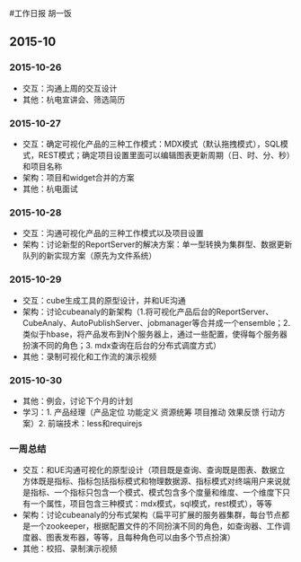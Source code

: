 #工作日报
胡一饭
## 2015-10
### 2015-10-26
* 交互：沟通上周的交互设计
* 其他：杭电宣讲会、筛选简历

### 2015-10-27
* 交互：确定可视化产品的三种工作模式：MDX模式（默认拖拽模式），SQL模式，REST模式；确定项目设置里面可以编辑图表更新周期（日、时、分、秒）和项目名称
* 架构：项目和widget合并的方案
* 其他：杭电面试

### 2015-10-28
* 交互：沟通可视化产品的三种工作模式以及项目设置
* 架构：讨论新型的ReportServer的解决方案：单一型转换为集群型、数据更新队列的新实现方案（原先为文件系统）

### 2015-10-29
* 交互：cube生成工具的原型设计，并和UE沟通
* 架构：讨论cubeanaly的新架构（1.将可视化产品后台的ReportServer、CubeAnaly、AutoPublishServer、jobmanager等合并成一个ensemble；2.类似于hbase，将产品发布到N个服务器上，通过一些配置，使得每个服务器扮演不同的角色；3. mdx查询在后台的分布式调度方式）
* 其他：录制可视化和工作流的演示视频

### 2015-10-30
* 其他：例会，讨论下个月的计划
* 学习：1. 产品经理（产品定位 功能定义 资源统筹 项目推动 效果反馈 行动方案）2. 前端技术：less和requirejs

### 一周总结
* 交互：和UE沟通可视化的原型设计（项目既是查询、查询既是图表、数据立方体既是指标、指标包括指标模式和物理数据源、指标模式对终端用户来说就是指标、一个指标只包含一个模式、模式包含多个度量和维度、一个维度下只有一个属性，项目包含三种模式：mdx模式，sql模式，rest模式），等等
* 架构：讨论cubeanaly的分布式架构（扁平可扩展的服务器集群，每台节点都是一个zookeeper，根据配置文件的不同扮演不同的角色，如查询器、工作调度器、图表发布器，等等，且每种角色可以由多个节点扮演）
* 其他：校招、录制演示视频























